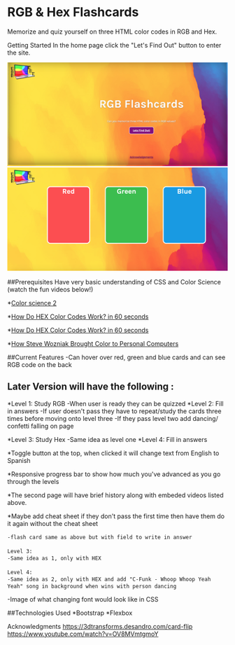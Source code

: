 # RGB & Hex Flashcards
Memorize and quiz yourself on three HTML color codes in RGB and Hex.

Getting Started
In the home page click the "Let's Find Out" button to enter the site. 

![Test](img/screenshot_homepage.png "Homepage")
![Alt text](img/screenshot_cards.png "Homepage")



##Prerequisites
Have very basic understanding of CSS and Color Science (watch the fun videos below!)

*[Color science 2](https://www.youtube.com/watch?time_continue=43&v=T0jzClmP2pc)
 
*[How Do HEX Color Codes Work? in 60 seconds](https://www.youtube.com/watch?v=c56x1aj2CPA)

 *[How Do HEX Color Codes Work? in 60 seconds](https://www.youtube.com/watch?v=c56x1aj2CPA)

*[How Steve Wozniak Brought Color to Personal Computers](https://www.youtube.com/watch?v=uCRijF7lxzI)


##Current Features
-Can hover over red, green and blue cards and can see RGB code on the back

## Later Version will have the following :
*Level 1: Study RGB
 -When user is ready they can be quizzed
*Level 2: Fill in answers 
    -If user doesn't pass they have to repeat/study the cards three times before moving onto level three
    -If they pass level two add dancing/ confetti falling on page

*Level 3: Study Hex 
-Same idea as level one 
*Level 4: Fill in answers 

*Toggle button at the top, when clicked it will change text from English to Spanish

*Responsive progress bar to show how much you've advanced as you go through the levels

*The second page will have brief history along with embeded videos listed above.

*Maybe add cheat sheet if they don't pass the first time then have them do it again without the cheat sheet

    -flash card same as above but with field to write in answer

    Level 3:
    -Same idea as 1, only with HEX

    Level 4:
    -Same idea as 2, only with HEX and add "C-Funk - Whoop Whoop Yeah Yeah" song in background when wins with person dancing

-Image of what changing font would look like in CSS




##Technologies Used
*Bootstrap 
*Flexbox


Acknowledgments
https://3dtransforms.desandro.com/card-flip 
https://www.youtube.com/watch?v=OV8MVmtgmoY 
